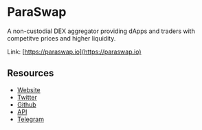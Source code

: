 # ParaSwap

A non-custodial DEX aggregator providing dApps and traders with competitve prices and higher liquidity.

Link: [https://paraswap.io](https://paraswap.io)

## Resources

* [Website](https://paraswap.io)
* [Twitter](https://twitter.com/paraswap)
* [Github](https://github.com/paraswap)
* [API](https://paraswapapi.docs.apiary.io)
* [Telegram](https://t.me/paraswap)
